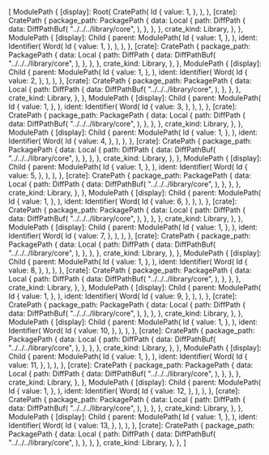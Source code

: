[
    ModulePath {
        [display]: Root(
            CratePath(
                Id {
                    value: 1,
                },
            ),
        ),
        [crate]: CratePath {
            package_path: PackagePath {
                data: Local {
                    path: DiffPath {
                        data: DiffPathBuf(
                            "../../../library/core",
                        ),
                    },
                },
            },
            crate_kind: Library,
        },
    },
    ModulePath {
        [display]: Child {
            parent: ModulePath(
                Id {
                    value: 1,
                },
            ),
            ident: Identifier(
                Word(
                    Id {
                        value: 1,
                    },
                ),
            ),
        },
        [crate]: CratePath {
            package_path: PackagePath {
                data: Local {
                    path: DiffPath {
                        data: DiffPathBuf(
                            "../../../library/core",
                        ),
                    },
                },
            },
            crate_kind: Library,
        },
    },
    ModulePath {
        [display]: Child {
            parent: ModulePath(
                Id {
                    value: 1,
                },
            ),
            ident: Identifier(
                Word(
                    Id {
                        value: 2,
                    },
                ),
            ),
        },
        [crate]: CratePath {
            package_path: PackagePath {
                data: Local {
                    path: DiffPath {
                        data: DiffPathBuf(
                            "../../../library/core",
                        ),
                    },
                },
            },
            crate_kind: Library,
        },
    },
    ModulePath {
        [display]: Child {
            parent: ModulePath(
                Id {
                    value: 1,
                },
            ),
            ident: Identifier(
                Word(
                    Id {
                        value: 3,
                    },
                ),
            ),
        },
        [crate]: CratePath {
            package_path: PackagePath {
                data: Local {
                    path: DiffPath {
                        data: DiffPathBuf(
                            "../../../library/core",
                        ),
                    },
                },
            },
            crate_kind: Library,
        },
    },
    ModulePath {
        [display]: Child {
            parent: ModulePath(
                Id {
                    value: 1,
                },
            ),
            ident: Identifier(
                Word(
                    Id {
                        value: 4,
                    },
                ),
            ),
        },
        [crate]: CratePath {
            package_path: PackagePath {
                data: Local {
                    path: DiffPath {
                        data: DiffPathBuf(
                            "../../../library/core",
                        ),
                    },
                },
            },
            crate_kind: Library,
        },
    },
    ModulePath {
        [display]: Child {
            parent: ModulePath(
                Id {
                    value: 1,
                },
            ),
            ident: Identifier(
                Word(
                    Id {
                        value: 5,
                    },
                ),
            ),
        },
        [crate]: CratePath {
            package_path: PackagePath {
                data: Local {
                    path: DiffPath {
                        data: DiffPathBuf(
                            "../../../library/core",
                        ),
                    },
                },
            },
            crate_kind: Library,
        },
    },
    ModulePath {
        [display]: Child {
            parent: ModulePath(
                Id {
                    value: 1,
                },
            ),
            ident: Identifier(
                Word(
                    Id {
                        value: 6,
                    },
                ),
            ),
        },
        [crate]: CratePath {
            package_path: PackagePath {
                data: Local {
                    path: DiffPath {
                        data: DiffPathBuf(
                            "../../../library/core",
                        ),
                    },
                },
            },
            crate_kind: Library,
        },
    },
    ModulePath {
        [display]: Child {
            parent: ModulePath(
                Id {
                    value: 1,
                },
            ),
            ident: Identifier(
                Word(
                    Id {
                        value: 7,
                    },
                ),
            ),
        },
        [crate]: CratePath {
            package_path: PackagePath {
                data: Local {
                    path: DiffPath {
                        data: DiffPathBuf(
                            "../../../library/core",
                        ),
                    },
                },
            },
            crate_kind: Library,
        },
    },
    ModulePath {
        [display]: Child {
            parent: ModulePath(
                Id {
                    value: 1,
                },
            ),
            ident: Identifier(
                Word(
                    Id {
                        value: 8,
                    },
                ),
            ),
        },
        [crate]: CratePath {
            package_path: PackagePath {
                data: Local {
                    path: DiffPath {
                        data: DiffPathBuf(
                            "../../../library/core",
                        ),
                    },
                },
            },
            crate_kind: Library,
        },
    },
    ModulePath {
        [display]: Child {
            parent: ModulePath(
                Id {
                    value: 1,
                },
            ),
            ident: Identifier(
                Word(
                    Id {
                        value: 9,
                    },
                ),
            ),
        },
        [crate]: CratePath {
            package_path: PackagePath {
                data: Local {
                    path: DiffPath {
                        data: DiffPathBuf(
                            "../../../library/core",
                        ),
                    },
                },
            },
            crate_kind: Library,
        },
    },
    ModulePath {
        [display]: Child {
            parent: ModulePath(
                Id {
                    value: 1,
                },
            ),
            ident: Identifier(
                Word(
                    Id {
                        value: 10,
                    },
                ),
            ),
        },
        [crate]: CratePath {
            package_path: PackagePath {
                data: Local {
                    path: DiffPath {
                        data: DiffPathBuf(
                            "../../../library/core",
                        ),
                    },
                },
            },
            crate_kind: Library,
        },
    },
    ModulePath {
        [display]: Child {
            parent: ModulePath(
                Id {
                    value: 1,
                },
            ),
            ident: Identifier(
                Word(
                    Id {
                        value: 11,
                    },
                ),
            ),
        },
        [crate]: CratePath {
            package_path: PackagePath {
                data: Local {
                    path: DiffPath {
                        data: DiffPathBuf(
                            "../../../library/core",
                        ),
                    },
                },
            },
            crate_kind: Library,
        },
    },
    ModulePath {
        [display]: Child {
            parent: ModulePath(
                Id {
                    value: 1,
                },
            ),
            ident: Identifier(
                Word(
                    Id {
                        value: 12,
                    },
                ),
            ),
        },
        [crate]: CratePath {
            package_path: PackagePath {
                data: Local {
                    path: DiffPath {
                        data: DiffPathBuf(
                            "../../../library/core",
                        ),
                    },
                },
            },
            crate_kind: Library,
        },
    },
    ModulePath {
        [display]: Child {
            parent: ModulePath(
                Id {
                    value: 1,
                },
            ),
            ident: Identifier(
                Word(
                    Id {
                        value: 13,
                    },
                ),
            ),
        },
        [crate]: CratePath {
            package_path: PackagePath {
                data: Local {
                    path: DiffPath {
                        data: DiffPathBuf(
                            "../../../library/core",
                        ),
                    },
                },
            },
            crate_kind: Library,
        },
    },
]